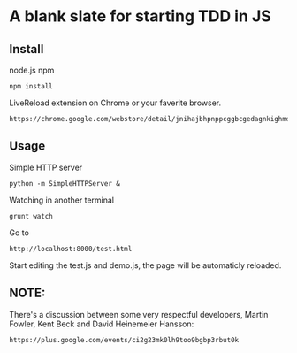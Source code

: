 ﻿# A blank slate for starting TDD in JS
>

## Install

node.js npm

```shell
npm install
```

LiveReload extension on Chrome or your faverite browser.

```
https://chrome.google.com/webstore/detail/jnihajbhpnppcggbcgedagnkighmdlei
```

## Usage

Simple HTTP server
```shell
python -m SimpleHTTPServer &
```

Watching in another terminal
```shell
grunt watch
```

Go to
```
http://localhost:8000/test.html
```

Start editing the test.js and demo.js, the page will be automaticly reloaded.


## NOTE:

There's a discussion between some very respectful developers, Martin Fowler, Kent Beck and David Heinemeier Hansson:

```
https://plus.google.com/events/ci2g23mk0lh9too9bgbp3rbut0k
```

